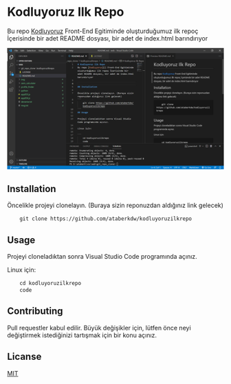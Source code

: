 # Kodluyoruz Ilk Repo
Bu repo [Kodluyoruz]() Front-End Egitiminde oluşturduğumuz ilk repoç İçerisinde bir adet README dosyası, bir adet de index.html barındırıyor

![resim](resim.png)

## Installation

Öncelikle projeyi clonelayın. (Buraya sizin reponuzdan aldığınız link gelecek)
```
    git clone https://github.com/ataberkdw/kodluyoruzilkrepo
```
## Usage

Projeyi cloneladıktan sonra Visual Studio Code programında açınız.

Linux için:

```
    cd kodluyoruzilkrepo
    code
```

## Contributing

Pull requestler kabul edilir. Büyük değişikler için, lütfen önce neyi değiştirmek istediğinizi tartışmak için bir konu açınız.

## Licanse

[MIT](https://choosealicense.com/licenses/mit)